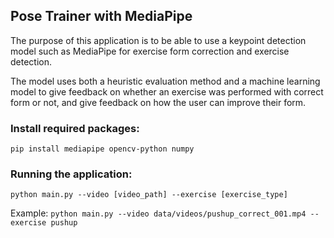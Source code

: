 ## Pose Trainer with MediaPipe

The purpose of this application is to be able to use a keypoint detection model such as MediaPipe for exercise form correction and exercise detection.

The model uses both a heuristic evaluation method and a machine learning model to give feedback on whether an exercise was performed with correct form or not, and give feedback on how the user can improve their form.

### Install required packages:

`pip install mediapipe opencv-python numpy`

### Running the application:

`python main.py --video [video_path] --exercise [exercise_type]`

Example:
`python main.py --video data/videos/pushup_correct_001.mp4 --exercise pushup`
